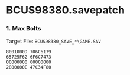 # BCUS98380.savepatch

### 1. Max Bolts

Target File: `BCUS98380_SAVE_*\GAME.SAV`

```
8001000D 706C6179
65725F62 6F6C7473
00000000 00000000
2800000E 47C34F80
```


